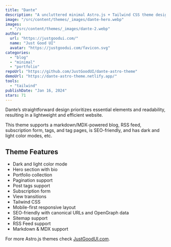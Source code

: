 ```yaml
---
title: "Dante"
description: "A uncluttered minimal Astro.js + Tailwind CSS theme designed for those who appreciate clarity and minimalism."
image: "/src/content/themes/_images/dante-hero.webp"
images:
  - "/src/content/themes/_images/dante-2.webp"
author:
  url: "https://justgoodui.com/"
  name: "Just Good UI"
  avatar: "https://justgoodui.com/favicon.svg"
categories:
  - "blog"
  - "minimal"
  - "portfolio"
repoUrl: "https://github.com/JustGoodUI/dante-astro-theme"
demoUrl: "https://dante-astro-theme.netlify.app/"
tools:
  - "tailwind"
publishDate: "Jan 16, 2024"
stars: 71
---
```


<p>
  Dante’s straightforward design prioritizes essential elements and readability, resulting in a
  lightweight and efficient website.
</p>
<p>
  This theme supports a markdown/MDX-powered blog, RSS feed, subscription form, tags, and tag pages,
  is SEO-friendly, and has dark and light color modes, etc.
</p>
<h2>Theme Features</h2>
<ul>
  <li>Dark and light color mode</li>
  <li>Hero section with bio</li>
  <li>Portfolio collection</li>
  <li>Pagination support</li>
  <li>Post tags support</li>
  <li>Subscription form</li>
  <li>View transitions</li>
  <li>Tailwind CSS</li>
  <li>Mobile-first responsive layout</li>
  <li>SEO-friendly with canonical URLs and OpenGraph data</li>
  <li>Sitemap support</li>
  <li>RSS Feed support</li>
  <li>Markdown &amp; MDX support</li>
</ul>
<p>For more Astro.js themes check <a href="https://justgoodui.com/">JustGoodUI.com</a>.</p>
